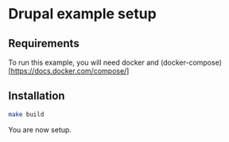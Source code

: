 # Drupal example setup

## Requirements

To run this example, you will need docker and (docker-compose)[https://docs.docker.com/compose/]

## Installation

```bash
make build
```

You are now setup.
